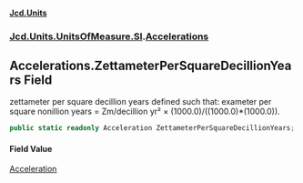 #### [Jcd.Units](index 'index')
### [Jcd.Units.UnitsOfMeasure.SI](Jcd.Units.UnitsOfMeasure.SI 'Jcd.Units.UnitsOfMeasure.SI').[Accelerations](Accelerations 'Jcd.Units.UnitsOfMeasure.SI.Accelerations')

## Accelerations.ZettameterPerSquareDecillionYears Field

zettameter per square decillion years defined such that: exameter per square nonillion years = Zm/decillion yr² ×
(1000.0)/((1000.0)*(1000.0)).

```csharp
public static readonly Acceleration ZettameterPerSquareDecillionYears;
```

#### Field Value
[Acceleration](Acceleration 'Jcd.Units.UnitTypes.Acceleration')